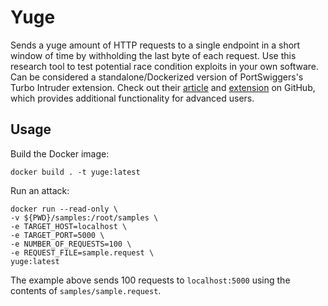 # Yuge
Sends a yuge amount of HTTP requests to a single endpoint in a short window of time by withholding the last byte of each request.
Use this research tool to test potential race condition exploits in your own software.
Can be considered a standalone/Dockerized version of PortSwiggers's Turbo Intruder extension. Check out their [article](https://portswigger.net/research/turbo-intruder-embracing-the-billion-request-attack) and [extension](https://github.com/PortSwigger/turbo-intruder) on GitHub, which provides additional functionality for advanced users.

## Usage
Build the Docker image:
```
docker build . -t yuge:latest
```

Run an attack:
```
docker run --read-only \
-v ${PWD}/samples:/root/samples \
-e TARGET_HOST=localhost \
-e TARGET_PORT=5000 \
-e NUMBER_OF_REQUESTS=100 \
-e REQUEST_FILE=sample.request \
yuge:latest
```

The example above sends 100 requests to `localhost:5000` using the contents of `samples/sample.request`.